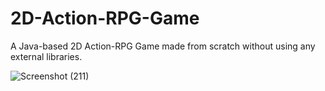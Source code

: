 # 2D-Action-RPG-Game
A Java-based 2D Action-RPG Game made from scratch without using any external libraries.

![Screenshot (211)](https://user-images.githubusercontent.com/66046469/175120435-a941a0a5-50ce-483f-88b1-b39647f9f849.png)
